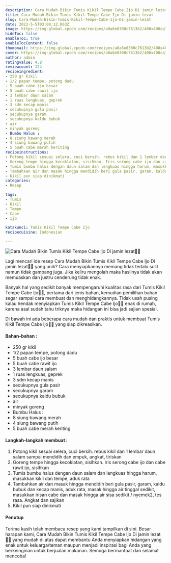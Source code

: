 ```yaml
---
description: Cara Mudah Bikin Tumis Kikil Tempe Cabe Ijo Di jamin lezat"
title: Cara Mudah Bikin Tumis Kikil Tempe Cabe Ijo Di jamin lezat
slug: Cara-Mudah-Bikin-Tumis-Kikil-Tempe-Cabe-Ijo-Di-jamin-lezat
date: 2022-5-5T03:09:12.063Z
image: https://img-global.cpcdn.com/recipes/a0a6e8300c7613b2/400x400cq70/photo.jpg
hideToc: false
enableToc: true
enableTocContent: false
thumbnail: https://img-global.cpcdn.com/recipes/a0a6e8300c7613b2/400x400cq70/photo.jpg
cover: https://img-global.cpcdn.com/recipes/a0a6e8300c7613b2/400x400cq70/photo.jpg
author: admin
ratingvalue: 4.8
reviewcount: 124
recipeingredient:
- 250 gr kikil
- 1/2 papan tempe, potong dadu
- 5 buah cabe ijo besar
- 5 buah cabe rawit ijo
- 3 lembar daun salam
- 1 ruas lengkuas, geprek
- 3 sdm kecap manis
- secukupnya gula pasir
- secukupnya garam
- secukupnya kaldu bubuk
- air
- minyak goreng
- Bumbu Halus :
- 8 siung bawang merah
- 4 siung bawang putih
- 5 buah cabe merah keriting
recipeinstructions:
- Potong kikil sesuai selera, cuci bersih. rebus kikil dan 1 lembar daun salam sampai mendidih dan empuk, angkat, tiriskan
- Goreng tempe hingga kecoklatan, sisihkan. Iris serong cabe ijo dan cabe rawit ijo, sisihkan
- Tumis bumbu halus dengan daun salam dan lengkuas hingga harum, masukkan kikil dan tempe, aduk rata
- Tambahkan air dan masak hingga mendidih beri gula pasir, garam, kaldu bubuk dan kecap manis, aduk rata, masak hingga air tinggal sedikit, masukkan irisan cabe dan masak hingga air sisa sedikit / nyemek2, tes rasa. Angkat dan sajikan
- Kikil pun siap dinikmati
categories:
- Resep

tags:
- Tumis
- Kikil
- Tempe
- Cabe
- Ijo

katakunci: Tumis Kikil Tempe Cabe Ijo
recipecuisine: Indonesian

---
```


![Cara Mudah Bikin Tumis Kikil Tempe Cabe Ijo Di jamin lezat👩‍🍳](https://img-global.cpcdn.com/recipes/a0a6e8300c7613b2/400x400cq70/photo.jpg)

Lagi mencari ide resep Cara Mudah Bikin Tumis Kikil Tempe Cabe Ijo Di jamin lezat👩‍🍳 yang unik? Cara menyiapkannya memang tidak terlalu sulit namun tidak gampang juga. Jika keliru mengolah maka hasilnya tidak akan memuaskan dan justru cenderung tidak enak.

Banyak hal yang sedikit banyak mempengaruhi kualitas rasa dari Tumis Kikil Tempe Cabe Ijo👩‍🍳, pertama dari jenis bahan, kemudian pemilihan bahan segar sampai cara membuat dan menghidangkannya. Tidak usah pusing kalau hendak menyiapkan Tumis Kikil Tempe Cabe Ijo👩‍🍳 enak di rumah, karena asal sudah tahu triknya maka hidangan ini bisa jadi sajian spesial.

Di bawah ini ada beberapa cara mudah dan praktis untuk membuat Tumis Kikil Tempe Cabe Ijo👩‍🍳 yang siap dikreasikan.

<!--inarticleads1-->

#### Bahan-bahan :

- 250 gr kikil
- 1/2 papan tempe, potong dadu
- 5 buah cabe ijo besar
- 5 buah cabe rawit ijo
- 3 lembar daun salam
- 1 ruas lengkuas, geprek
- 3 sdm kecap manis
- secukupnya gula pasir
- secukupnya garam
- secukupnya kaldu bubuk
- air
- minyak goreng
- Bumbu Halus :
- 8 siung bawang merah
- 4 siung bawang putih
- 5 buah cabe merah keriting

<!--inarticleads2-->

#### Langkah-langkah membuat :

1. Potong kikil sesuai selera, cuci bersih. rebus kikil dan 1 lembar daun salam sampai mendidih dan empuk, angkat, tiriskan
1. Goreng tempe hingga kecoklatan, sisihkan. Iris serong cabe ijo dan cabe rawit ijo, sisihkan
1. Tumis bumbu halus dengan daun salam dan lengkuas hingga harum, masukkan kikil dan tempe, aduk rata
1. Tambahkan air dan masak hingga mendidih beri gula pasir, garam, kaldu bubuk dan kecap manis, aduk rata, masak hingga air tinggal sedikit, masukkan irisan cabe dan masak hingga air sisa sedikit / nyemek2, tes rasa. Angkat dan sajikan
1. Kikil pun siap dinikmati

#### Penutup

Terima kasih telah membaca resep yang kami tampilkan di sini. Besar harapan kami, Cara Mudah Bikin Tumis Kikil Tempe Cabe Ijo Di jamin lezat👩‍🍳 yang mudah di atas dapat membantu Anda menyiapkan hidangan yang enak untuk keluarga/teman maupun menjadi inspirasi bagi Anda yang berkeinginan untuk berjualan makanan. Semoga bermanfaat dan selamat mencoba!